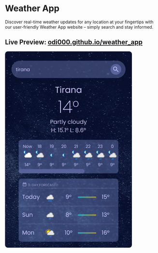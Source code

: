 # Weather App
Discover real-time weather updates for any location at your fingertips with our user-friendly Weather App website – simply search and stay informed.


## Live Preview: [odi000.github.io/weather_app](https://odi000.github.io/weather_app/)
<img src="./src/images/screenshot.png" width="420">